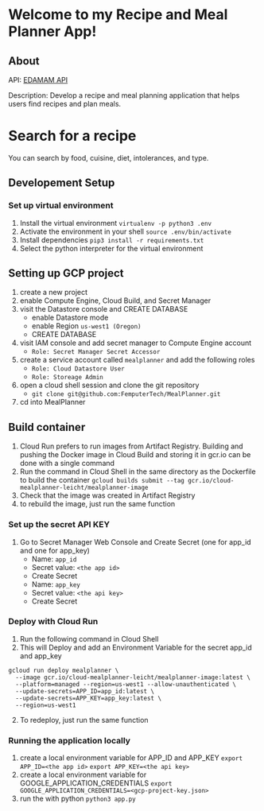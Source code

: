 # Welcome to my Recipe and Meal Planner App!

## About

API: [EDAMAM API](https://developer.edamam.com/edamam-docs-recipe-api)

Description: Develop a recipe and meal planning application that helps users find recipes and plan meals.

# Search for a recipe

You can search by food, cuisine, diet, intolerances, and type.

## Developement Setup

### Set up virtual environment

1. Install the virtual environment `virtualenv -p python3 .env`
2. Activate the environment in your shell `source .env/bin/activate`
3. Install dependencies `pip3 install -r requirements.txt`
4. Select the python interpreter for the virtual environment

## Setting up GCP project

1. create a new project
2. enable Compute Engine, Cloud Build, and Secret Manager
3. visit the Datastore console and CREATE DATABASE
   - enable Datastore mode
   - enable Region `us-west1 (Oregon)`
   - CREATE DATABASE
4. visit IAM console and add secret manager to Compute Engine account
   - `Role: Secret Manager Secret Accessor`
5. create a service account called `mealplanner` and add the following roles
   - `Role: Cloud Datastore User`
   - `Role: Storeage Admin`
6. open a cloud shell session and clone the git repository
   - `git clone git@github.com:FemputerTech/MealPlanner.git`
7. cd into MealPlanner

## Build container

1. Cloud Run prefers to run images from Artifact Registry. Building and pushing the Docker image in Cloud Build and storing it in gcr.io can be done with a single command
2. Run the command in Cloud Shell in the same directory as the Dockerfile to build the container
   `gcloud builds submit --tag gcr.io/cloud-mealplanner-leicht/mealplanner-image`
3. Check that the image was created in Artifact Registry
4. to rebuild the image, just run the same function

### Set up the secret API KEY

1. Go to Secret Manager Web Console and Create Secret (one for app_id and one for app_key)
   - Name: `app_id`
   - Secret value: `<the app id>`
   - Create Secret
   - Name: `app_key`
   - Secret value: `<the api key>`
   - Create Secret

### Deploy with Cloud Run

1. Run the following command in Cloud Shell
2. This will Deploy and add an Environment Variable for the secret app_id and app_key

```
gcloud run deploy mealplanner \
  --image gcr.io/cloud-mealplanner-leicht/mealplanner-image:latest \
  --platform=managed --region=us-west1 --allow-unauthenticated \
  --update-secrets=APP_ID=app_id:latest \
  --update-secrets=APP_KEY=app_key:latest \
  --region=us-west1
```

2. To redeploy, just run the same function

### Running the application locally

1. create a local environment variable for APP_ID and APP_KEY
   `export APP_ID=<the app id>`
   `export APP_KEY=<the api key>`
2. create a local environment variable for GOOGLE_APPLICATION_CREDENTIALS
   `export GOOGLE_APPLICATION_CREDENTIALS=<gcp-project-key.json>`
3. run the with python `python3 app.py`
